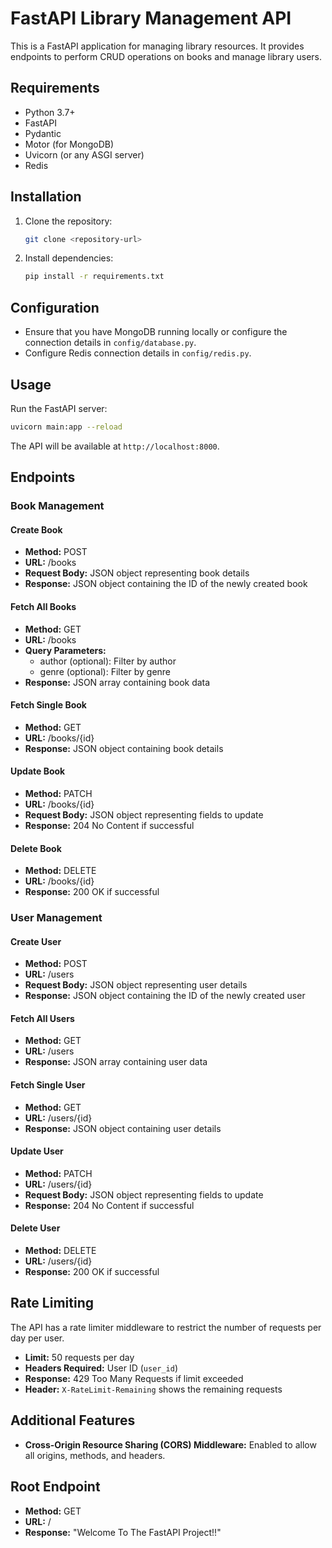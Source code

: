 # FastAPI Library Management API

This is a FastAPI application for managing library resources. It provides endpoints to perform CRUD operations on books and manage library users.

## Requirements

- Python 3.7+
- FastAPI
- Pydantic
- Motor (for MongoDB)
- Uvicorn (or any ASGI server)
- Redis

## Installation

1. Clone the repository:

    ```bash
    git clone <repository-url>
    ```

2. Install dependencies:

    ```bash
    pip install -r requirements.txt
    ```

## Configuration

- Ensure that you have MongoDB running locally or configure the connection details in `config/database.py`.
- Configure Redis connection details in `config/redis.py`.

## Usage

Run the FastAPI server:

```bash
uvicorn main:app --reload
```

The API will be available at `http://localhost:8000`.

## Endpoints

### Book Management

#### Create Book

- **Method:** POST
- **URL:** /books
- **Request Body:** JSON object representing book details
- **Response:** JSON object containing the ID of the newly created book

#### Fetch All Books

- **Method:** GET
- **URL:** /books
- **Query Parameters:** 
  - author (optional): Filter by author
  - genre (optional): Filter by genre
- **Response:** JSON array containing book data

#### Fetch Single Book

- **Method:** GET
- **URL:** /books/{id}
- **Response:** JSON object containing book details

#### Update Book

- **Method:** PATCH
- **URL:** /books/{id}
- **Request Body:** JSON object representing fields to update
- **Response:** 204 No Content if successful

#### Delete Book

- **Method:** DELETE
- **URL:** /books/{id}
- **Response:** 200 OK if successful

### User Management

#### Create User

- **Method:** POST
- **URL:** /users
- **Request Body:** JSON object representing user details
- **Response:** JSON object containing the ID of the newly created user

#### Fetch All Users

- **Method:** GET
- **URL:** /users
- **Response:** JSON array containing user data

#### Fetch Single User

- **Method:** GET
- **URL:** /users/{id}
- **Response:** JSON object containing user details

#### Update User

- **Method:** PATCH
- **URL:** /users/{id}
- **Request Body:** JSON object representing fields to update
- **Response:** 204 No Content if successful

#### Delete User

- **Method:** DELETE
- **URL:** /users/{id}
- **Response:** 200 OK if successful

## Rate Limiting

The API has a rate limiter middleware to restrict the number of requests per day per user. 

- **Limit:** 50 requests per day
- **Headers Required:** User ID (`user_id`)
- **Response:** 429 Too Many Requests if limit exceeded
- **Header:** `X-RateLimit-Remaining` shows the remaining requests

## Additional Features

- **Cross-Origin Resource Sharing (CORS) Middleware:** Enabled to allow all origins, methods, and headers.

## Root Endpoint

- **Method:** GET
- **URL:** /
- **Response:** "Welcome To The FastAPI Project!!"
